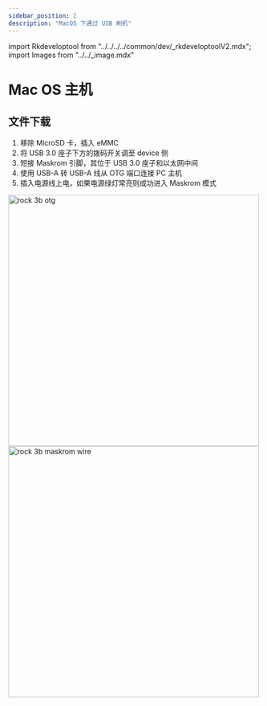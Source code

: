 ```yaml
---
sidebar_position: 2
description: "MacOS 下通过 USB 刷机"
---
```


import Rkdeveloptool from "../../../../common/dev/\_rkdeveloptoolV2.mdx";
import Images from "../../\_image.mdx"

# Mac OS 主机

## 文件下载

<Images loader={true} system_img={true} spi_img={false} />

<Rkdeveloptool model="rock-3b" release_num="18" desktop="xfce" platform="macos" loader="rk356x_spl_loader__v1.15.113.bin">

<ol>
    <li>移除 MicroSD 卡，插入 eMMC</li>
    <li>将 USB 3.0 座子下方的拨码开关调至 device 侧</li>
    <li>短接 Maskrom 引脚，其位于 USB 3.0 座子和以太网中间</li>
    <li>使用 USB-A 转 USB-A 线从 OTG 端口连接 PC 主机</li>
    <li>插入电源线上电，如果电源绿灯常亮则成功进入 Maskrom 模式</li>
</ol>
<img src="/img/rock3/3b/rock3b-otg.webp" alt="rock 3b otg" width="500" />
<img src="/img/rock3/3b/rock3b-maskrom.webp" alt="rock 3b maskrom wire" width="500" />

</Rkdeveloptool>
